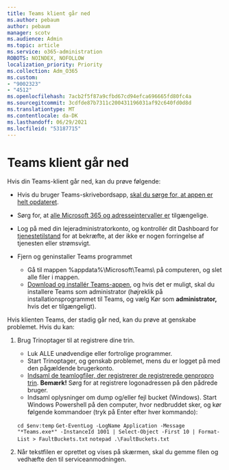 ```yaml
---
title: Teams klient går ned
ms.author: pebaum
author: pebaum
manager: scotv
ms.audience: Admin
ms.topic: article
ms.service: o365-administration
ROBOTS: NOINDEX, NOFOLLOW
localization_priority: Priority
ms.collection: Adm_O365
ms.custom:
- "9002323"
- "4512"
ms.openlocfilehash: 7acb2f5f87a9cfbd67cd94efca696665fd80fc4a
ms.sourcegitcommit: 3cdfde87b7311c200431196031af92c640fd0d8d
ms.translationtype: MT
ms.contentlocale: da-DK
ms.lasthandoff: 06/29/2021
ms.locfileid: "53187715"
---
```

# <a name="teams-client-crashing"></a>Teams klient går ned

Hvis din Teams-klient går ned, kan du prøve følgende:

- Hvis du bruger Teams-skrivebordsapp, [skal du sørge for, at appen er helt opdateret](https://support.office.com/article/Update-Microsoft-Teams-535a8e4b-45f0-4f6c-8b3d-91bca7a51db1).

- Sørg for, at [alle Microsoft 365 og adresseintervaller er](/microsoftteams/connectivity-issues) tilgængelige.

- Log på med din lejeradministratorkonto, og kontrollér dit Dashboard for [tjenestetilstand](/office365/enterprise/view-service-health) for at bekræfte, at der ikke er nogen forringelse af tjenesten eller strømsvigt.

- Fjern og geninstaller Teams programmet
    - Gå til mappen %appdata%\Microsoft\Teams\ på computeren, og slet alle filer i mappen.
    - [Download og installér Teams-appen](https://www.microsoft.com/microsoft-teams/download-app), og hvis det er muligt, skal du installere Teams som administrator (højreklik på installationsprogrammet til Teams, og vælg Kør som **administrator,** hvis det er tilgængeligt).

Hvis klienten Teams, der stadig går ned, kan du prøve at genskabe problemet. Hvis du kan:

1. Brug Trinoptager til at registrere dine trin.
    - Luk ALLE unødvendige eller fortrolige programmer.
    - Start Trinoptager, og genskab problemet, mens du er logget på med den pågældende brugerkonto.
    - [Indsaml de teamlogfiler, der registrerer de registrerede genpropro trin](/microsoftteams/log-files). **Bemærk!** Sørg for at registrere logonadressen på den pådrede bruger.
    - Indsaml oplysninger om dump og/eller fejl bucket (Windows). Start Windows Powershell på den computer, hvor nedbruddet sker, og kør følgende kommandoer (tryk på Enter efter hver kommando):

    `cd $env:temp` `Get-EventLog -LogName Application -Message "*Teams.exe*" -InstanceId 1001 | Select-Object -First 10 | Format-List > FaultBuckets.txt`
    `notepad .\FaultBuckets.txt`
    
2. Når tekstfilen er oprettet og vises på skærmen, skal du gemme filen og vedhæfte den til serviceanmodningen. 
